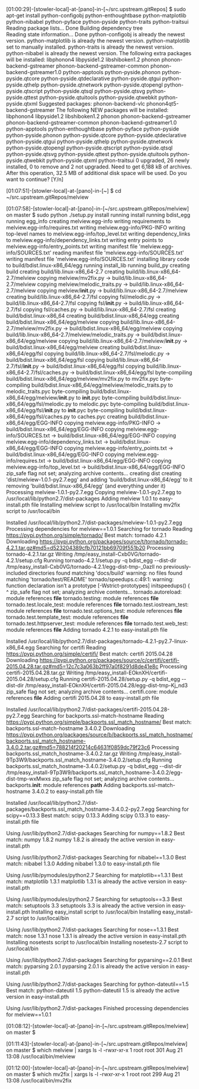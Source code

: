 [01:00:29]-[stowler-local]-at-[pano]-in-[~/src.upstream.gitRepos]
$ sudo apt-get install python-configobj python-enthoughtbase python-matplotlib python-nibabel python-pyface python-pyside python-traits python-traitsui 
Reading package lists... Done
Building dependency tree       
Reading state information... Done
python-configobj is already the newest version.
python-matplotlib is already the newest version.
python-matplotlib set to manually installed.
python-traits is already the newest version.
python-nibabel is already the newest version.
The following extra packages will be installed:
  libphonon4 libpyside1.2 libshiboken1.2 phonon phonon-backend-gstreamer
  phonon-backend-gstreamer-common phonon-backend-gstreamer1.0 python-apptools
  python-pyside.phonon python-pyside.qtcore python-pyside.qtdeclarative
  python-pyside.qtgui python-pyside.qthelp python-pyside.qtnetwork
  python-pyside.qtopengl python-pyside.qtscript python-pyside.qtsql
  python-pyside.qtsvg python-pyside.qttest python-pyside.qtuitools
  python-pyside.qtwebkit python-pyside.qtxml
Suggested packages:
  phonon-backend-vlc phonon4qt5-backend-gstreamer
The following NEW packages will be installed:
  libphonon4 libpyside1.2 libshiboken1.2 phonon phonon-backend-gstreamer
  phonon-backend-gstreamer-common phonon-backend-gstreamer1.0 python-apptools
  python-enthoughtbase python-pyface python-pyside python-pyside.phonon
  python-pyside.qtcore python-pyside.qtdeclarative python-pyside.qtgui
  python-pyside.qthelp python-pyside.qtnetwork python-pyside.qtopengl
  python-pyside.qtscript python-pyside.qtsql python-pyside.qtsvg
  python-pyside.qttest python-pyside.qtuitools python-pyside.qtwebkit
  python-pyside.qtxml python-traitsui
0 upgraded, 26 newly installed, 0 to remove and 2 not upgraded.
Need to get 6,188 kB of archives.
After this operation, 32.5 MB of additional disk space will be used.
Do you want to continue? [Y/n] 


[01:07:51]-[stowler-local]-at-[pano]-in-[~]
$ cd ~/src.upstream.gitRepos/melview

[01:07:58]-[stowler-local]-at-[pano]-in-[~/src.upstream.gitRepos/melview] on master
$ sudo python ./setup.py install
running install
running bdist_egg
running egg_info
creating melview.egg-info
writing requirements to melview.egg-info/requires.txt
writing melview.egg-info/PKG-INFO
writing top-level names to melview.egg-info/top_level.txt
writing dependency_links to melview.egg-info/dependency_links.txt
writing entry points to melview.egg-info/entry_points.txt
writing manifest file 'melview.egg-info/SOURCES.txt'
reading manifest file 'melview.egg-info/SOURCES.txt'
writing manifest file 'melview.egg-info/SOURCES.txt'
installing library code to build/bdist.linux-x86_64/egg
running install_lib
running build_py
creating build
creating build/lib.linux-x86_64-2.7
creating build/lib.linux-x86_64-2.7/melview
copying melview/mv2fix.py -> build/lib.linux-x86_64-2.7/melview
copying melview/melodic_traits.py -> build/lib.linux-x86_64-2.7/melview
copying melview/__init__.py -> build/lib.linux-x86_64-2.7/melview
creating build/lib.linux-x86_64-2.7/fsl
copying fsl/melodic.py -> build/lib.linux-x86_64-2.7/fsl
copying fsl/__init__.py -> build/lib.linux-x86_64-2.7/fsl
copying fsl/caches.py -> build/lib.linux-x86_64-2.7/fsl
creating build/bdist.linux-x86_64
creating build/bdist.linux-x86_64/egg
creating build/bdist.linux-x86_64/egg/melview
copying build/lib.linux-x86_64-2.7/melview/mv2fix.py -> build/bdist.linux-x86_64/egg/melview
copying build/lib.linux-x86_64-2.7/melview/melodic_traits.py -> build/bdist.linux-x86_64/egg/melview
copying build/lib.linux-x86_64-2.7/melview/__init__.py -> build/bdist.linux-x86_64/egg/melview
creating build/bdist.linux-x86_64/egg/fsl
copying build/lib.linux-x86_64-2.7/fsl/melodic.py -> build/bdist.linux-x86_64/egg/fsl
copying build/lib.linux-x86_64-2.7/fsl/__init__.py -> build/bdist.linux-x86_64/egg/fsl
copying build/lib.linux-x86_64-2.7/fsl/caches.py -> build/bdist.linux-x86_64/egg/fsl
byte-compiling build/bdist.linux-x86_64/egg/melview/mv2fix.py to mv2fix.pyc
byte-compiling build/bdist.linux-x86_64/egg/melview/melodic_traits.py to melodic_traits.pyc
byte-compiling build/bdist.linux-x86_64/egg/melview/__init__.py to __init__.pyc
byte-compiling build/bdist.linux-x86_64/egg/fsl/melodic.py to melodic.pyc
byte-compiling build/bdist.linux-x86_64/egg/fsl/__init__.py to __init__.pyc
byte-compiling build/bdist.linux-x86_64/egg/fsl/caches.py to caches.pyc
creating build/bdist.linux-x86_64/egg/EGG-INFO
copying melview.egg-info/PKG-INFO -> build/bdist.linux-x86_64/egg/EGG-INFO
copying melview.egg-info/SOURCES.txt -> build/bdist.linux-x86_64/egg/EGG-INFO
copying melview.egg-info/dependency_links.txt -> build/bdist.linux-x86_64/egg/EGG-INFO
copying melview.egg-info/entry_points.txt -> build/bdist.linux-x86_64/egg/EGG-INFO
copying melview.egg-info/requires.txt -> build/bdist.linux-x86_64/egg/EGG-INFO
copying melview.egg-info/top_level.txt -> build/bdist.linux-x86_64/egg/EGG-INFO
zip_safe flag not set; analyzing archive contents...
creating dist
creating 'dist/melview-1.0.1-py2.7.egg' and adding 'build/bdist.linux-x86_64/egg' to it
removing 'build/bdist.linux-x86_64/egg' (and everything under it)
Processing melview-1.0.1-py2.7.egg
Copying melview-1.0.1-py2.7.egg to /usr/local/lib/python2.7/dist-packages
Adding melview 1.0.1 to easy-install.pth file
Installing melview script to /usr/local/bin
Installing mv2fix script to /usr/local/bin

Installed /usr/local/lib/python2.7/dist-packages/melview-1.0.1-py2.7.egg
Processing dependencies for melview==1.0.1
Searching for tornado
Reading https://pypi.python.org/simple/tornado/
Best match: tornado 4.2.1
Downloading https://pypi.python.org/packages/source/t/tornado/tornado-4.2.1.tar.gz#md5=d523204389cfb70121bb69709f551b20
Processing tornado-4.2.1.tar.gz
Writing /tmp/easy_install-Cxb0VG/tornado-4.2.1/setup.cfg
Running tornado-4.2.1/setup.py -q bdist_egg --dist-dir /tmp/easy_install-Cxb0VG/tornado-4.2.1/egg-dist-tmp-_0azll
no previously-included directories found matching 'docs/build'
warning: no files found matching 'tornado/test/README'
tornado/speedups.c:49:1: warning: function declaration isn’t a prototype [-Wstrict-prototypes]
 initspeedups() {
 ^
zip_safe flag not set; analyzing archive contents...
tornado.autoreload: module references __file__
tornado.testing: module references __file__
tornado.test.locale_test: module references __file__
tornado.test.iostream_test: module references __file__
tornado.test.options_test: module references __file__
tornado.test.template_test: module references __file__
tornado.test.httpserver_test: module references __file__
tornado.test.web_test: module references __file__
Adding tornado 4.2.1 to easy-install.pth file

Installed /usr/local/lib/python2.7/dist-packages/tornado-4.2.1-py2.7-linux-x86_64.egg
Searching for certifi
Reading https://pypi.python.org/simple/certifi/
Best match: certifi 2015.04.28
Downloading https://pypi.python.org/packages/source/c/certifi/certifi-2015.04.28.tar.gz#md5=12c7c3a063b2ff97a0f8291d8de41e8c
Processing certifi-2015.04.28.tar.gz
Writing /tmp/easy_install-EOknXH/certifi-2015.04.28/setup.cfg
Running certifi-2015.04.28/setup.py -q bdist_egg --dist-dir /tmp/easy_install-EOknXH/certifi-2015.04.28/egg-dist-tmp-Kj_nd3
zip_safe flag not set; analyzing archive contents...
certifi.core: module references __file__
Adding certifi 2015.04.28 to easy-install.pth file

Installed /usr/local/lib/python2.7/dist-packages/certifi-2015.04.28-py2.7.egg
Searching for backports.ssl-match-hostname
Reading https://pypi.python.org/simple/backports.ssl_match_hostname/
Best match: backports.ssl-match-hostname 3.4.0.2
Downloading https://pypi.python.org/packages/source/b/backports.ssl_match_hostname/backports.ssl_match_hostname-3.4.0.2.tar.gz#md5=788214f20214c64631f0859dc79f23c6
Processing backports.ssl_match_hostname-3.4.0.2.tar.gz
Writing /tmp/easy_install-9Tp3W9/backports.ssl_match_hostname-3.4.0.2/setup.cfg
Running backports.ssl_match_hostname-3.4.0.2/setup.py -q bdist_egg --dist-dir /tmp/easy_install-9Tp3W9/backports.ssl_match_hostname-3.4.0.2/egg-dist-tmp-wxMwxs
zip_safe flag not set; analyzing archive contents...
backports.__init__: module references __path__
Adding backports.ssl-match-hostname 3.4.0.2 to easy-install.pth file

Installed /usr/local/lib/python2.7/dist-packages/backports.ssl_match_hostname-3.4.0.2-py2.7.egg
Searching for scipy==0.13.3
Best match: scipy 0.13.3
Adding scipy 0.13.3 to easy-install.pth file

Using /usr/lib/python2.7/dist-packages
Searching for numpy==1.8.2
Best match: numpy 1.8.2
numpy 1.8.2 is already the active version in easy-install.pth

Using /usr/lib/python2.7/dist-packages
Searching for nibabel==1.3.0
Best match: nibabel 1.3.0
Adding nibabel 1.3.0 to easy-install.pth file

Using /usr/lib/pymodules/python2.7
Searching for matplotlib==1.3.1
Best match: matplotlib 1.3.1
matplotlib 1.3.1 is already the active version in easy-install.pth

Using /usr/lib/pymodules/python2.7
Searching for setuptools==3.3
Best match: setuptools 3.3
setuptools 3.3 is already the active version in easy-install.pth
Installing easy_install script to /usr/local/bin
Installing easy_install-2.7 script to /usr/local/bin

Using /usr/lib/python2.7/dist-packages
Searching for nose==1.3.1
Best match: nose 1.3.1
nose 1.3.1 is already the active version in easy-install.pth
Installing nosetests script to /usr/local/bin
Installing nosetests-2.7 script to /usr/local/bin

Using /usr/lib/python2.7/dist-packages
Searching for pyparsing==2.0.1
Best match: pyparsing 2.0.1
pyparsing 2.0.1 is already the active version in easy-install.pth

Using /usr/lib/python2.7/dist-packages
Searching for python-dateutil==1.5
Best match: python-dateutil 1.5
python-dateutil 1.5 is already the active version in easy-install.pth

Using /usr/lib/python2.7/dist-packages
Finished processing dependencies for melview==1.0.1

[01:08:12]-[stowler-local]-at-[pano]-in-[~/src.upstream.gitRepos/melview] on master
$ 


[01:11:43]-[stowler-local]-at-[pano]-in-[~/src.upstream.gitRepos/melview] on master
$ which melview | xargs ls -l
-rwxr-xr-x 1 root root 301 Aug 21 13:08 /usr/local/bin/melview

[01:12:00]-[stowler-local]-at-[pano]-in-[~/src.upstream.gitRepos/melview] on master
$ which mv2fix | xargs ls -l
-rwxr-xr-x 1 root root 299 Aug 21 13:08 /usr/local/bin/mv2fix


